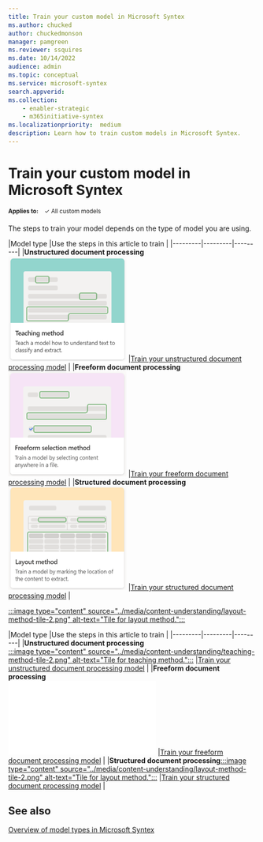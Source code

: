 ```yaml
---
title: Train your custom model in Microsoft Syntex
ms.author: chucked
author: chuckedmonson
manager: pamgreen
ms.reviewer: ssquires
ms.date: 10/14/2022
audience: admin
ms.topic: conceptual
ms.service: microsoft-syntex
search.appverid: 
ms.collection: 
    - enabler-strategic
    - m365initiative-syntex
ms.localizationpriority:  medium
description: Learn how to train custom models in Microsoft Syntex.
---
```


# Train your custom model in Microsoft Syntex

<sup>**Applies to:**  &ensp; &#10003; All custom models &ensp; </sup>

The steps to train your model depends on the type of model you are using. 

|Model type  |Use the steps in this article to train  |
|---------|---------|---------|
|**Unstructured document processing**<br>![Tile for teaching method.](../media/content-understanding/teaching-method-tile-2.png) |[Train your unstructured document processing model](create-a-classifier.md)   |
|**Freeform document processing**<br>![Tile for freeform seletion method.](../media/content-understanding/freeform-selection-method-tile-2.png) |[Train your freeform document processing model](train-freeform-document-processing-model.md) |
|**Structured document processing**![Tile for layout method.](../media/content-understanding/layout-method-tile-2.png)   |[Train your structured document processing model](create-a-form-processing-model.md)     |

[:::image type="content" source="../media/content-understanding/layout-method-tile-2.png" alt-text="Tile for layout method.":::](create-a-form-processing-model.md)


|Model type  |Use the steps in this article to train  |
|---------|---------|---------|
|**Unstructured document processing**<br>[:::image type="content" source="../media/content-understanding/teaching-method-tile-2.png" alt-text="Tile for teaching method.":::](create-a-classifier.md) |[Train your unstructured document processing model](create-a-classifier.md)   |
|**Freeform document processing**<br>![:::image type="content" source="../media/content-understanding/freeform-selection-method-tile-2.png" alt-text="Tile for freeform seletion method.":::](train-freeform-document-processing-model.md)       |[Train your freeform document processing model](train-freeform-document-processing-model.md) |
|**Structured document processing**[:::image type="content" source="../media/content-understanding/layout-method-tile-2.png" alt-text="Tile for layout method.":::](create-a-form-processing-model.md)   |[Train your structured document processing model](create-a-form-processing-model.md)     |



## See also

[Overview of model types in Microsoft Syntex](model-types-overview.md)
